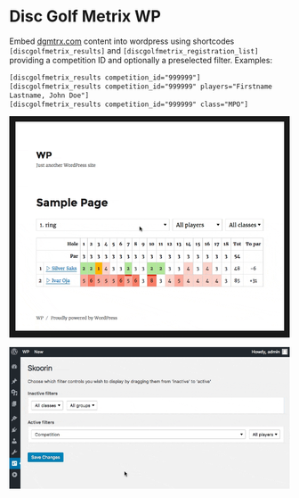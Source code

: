 # Disc Golf Metrix WP #

Embed [dgmtrx.com](https://dgmtrx.com) content into wordpress using shortcodes `[discgolfmetrix_results]` and `[discgolfmetrix_registration_list]` providing a competition ID and optionally a preselected filter. Examples:

```
[discgolfmetrix_results competition_id="999999"]
[discgolfmetrix_results competition_id="999999" players="Firstname Lastname, John Doe"]
[discgolfmetrix_results competition_id="999999" class="MPO"]
```

![](discgolfmetrix/screenshot-1.gif)<br>

![](discgolfmetrix/screenshot-2.gif)